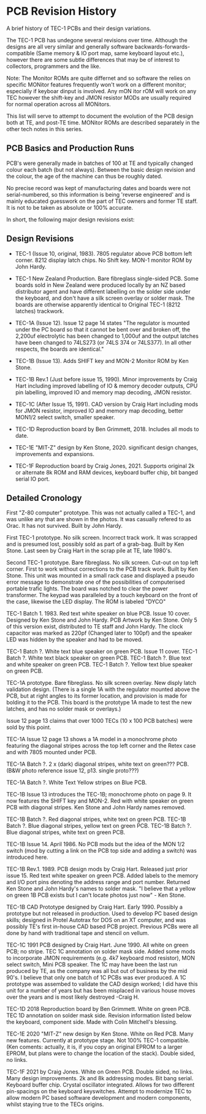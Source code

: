 # PCB Revision History
A brief history of TEC-1 PCBs and their design variations.

The TEC-1 PCB has undegone several revisions over time. Although the designs are all very similar and generally software backwards-forwards-compatible (Same memory & IO port map, same keyboard layout etc.), however there are some subtle differences that may be of interest to collectors, programmers and the like.

Note: The Monitor ROMs are quite differnet and so software the relies on specific MONitor features frequently won't work on a different monitor; especially if keyboar dinput is involved. Any mON itor rOM will work on any TEC however the shift-key and JMON resistor MODs are usually required for normal operation across all MONitors.

This list will serve to attempt to document the evolution of the PCB design both at TE, and post-TE time. MONitor ROMs are described separately in the other tech notes in this series.

## PCB Basics and Production Runs

PCB's were generally made in batches of 100 at TE and typically changed colour each batch (but not always). Between the basic design revision and the colour, the age of the machine can thus be roughly dated.

No precise record was kept of manufacturing dates and boards were not serial-numbered, so this information is being 'reverse engineered' and is mainly educated guesswork on the part of TEC owners and former TE staff. It is not to be taken as absolute or 100% accurate.

In short, the following major design revisions exist:

## Design Revisions

- TEC-1 (Issue 10, original, 1983). 7805 regulator above PCB bottom left corner. 8212 display latch chips. No Shift key. MON-1 monitor ROM by John Hardy.

- TEC-1 New Zealand Production. Bare fibreglass single-sided PCB. Some boards sold in New Zealand were produced locally by an NZ based distributor agent and have different labelling on the solder side under the keyboard, and don't have a silk screen overlay or solder mask. The boards are otherwise apparently identical to Original TEC-1 (8212 latches) trackwork.

- TEC-1A (Issue 12). Issue 12 page 14 states "The regulator is mounted under the PC board so that it cannot be bent over and broken off, the 2,200uf electrolytic has been changed to 1,000uf and the output latches have been changed to 74LS273 (or 74LS 374 or 74LS377). In all other respects, the boards are identical."

- TEC-1B (Issue 13). Adds SHIFT key and MON-2 Monitor ROM by Ken Stone.

- TEC-1B Rev.1 (Just before issue 15, 1990). Minor improvements by Craig Hart including improved labelling of IO & memory decoder outputs, CPU pin labelling, improved IO and memory map decoding, JMON resistor.

- TEC-1C (After Issue 15, 1991). CAD version by Craig Hart including mods for JMON resistor, improved IO and memory map decoding, better MON1/2 select switch, smaller speaker.

- TEC-1D Reproduction board by Ben Grimmett, 2018. Includes all mods to date.

- TEC-1E "MIT-Z" design by Ken Stone, 2020. significant design changes, improvements and expansions.

- TEC-1F Reproduction board by Craig Jones, 2021. Supports original 2k or alternate 8k ROM and RAM devices, keyboard buffer chip, bit banged serial IO port.

## Detailed Cronology

First "Z-80 computer" prototype. This was not actually called a TEC-1, and was unlike any that are shown in the photos. It was casually refered to as Orac. It has not survived. Built by John Hardy.

First TEC-1 prototype. No silk screen. Incorrect track work. It was scrapped and is presumed lost, possibly sold as part of a grab-bag. Built by Ken Stone. Last seen by Craig Hart in the scrap pile at TE, late 1980's.

Second TEC-1 prototype. Bare fibreglass. No silk screen. Cut-out on top left corner. First to work without corrections to the PCB track work. Built by Ken Stone. This unit was mounted in a small rack case and displayed a pseudo error message to demonstrate one of the possibilities of computerised portable trafic lights. The board was notched to clear the power transformer. The keypad was paralleled by a touch keyboard on the front of the case, likewise the LED display. The ROM is labeled "DYCO"

TEC-1 Batch 1. 1983. Red text white speaker on blue PCB. Issue 10 cover. Designed by Ken Stone and John Hardy. PCB Artwork by Ken Stone. Only 5 of this version exist, distributed to TE staff and John Hardy. The clock capacitor was marked as 220pf (Changed later to 100pf) and the speaker LED was hidden by the speaker and had to be moved.

TEC-1 Batch ?. White text blue speaker on green PCB. Issue 11 cover.
TEC-1 Batch ?. White text black speaker on green PCB.
TEC-1 Batch ?. Blue text and white speaker on green PCB.
TEC-1 Batch ?. Yellow text blue speaker on green PCB.

TEC-1A prototype. Bare fibreglass. No silk screen overlay. New disply latch validation design. (There is a single 1A with the regulator mounted above the PCB, but at right angles to its former location, and provision is made for bolding it to the PCB. This board is the prototype 1A made to test the new latches, and has no solder mask or overlays.)

Issue 12 page 13 claims that over 1000 TECs (10 x 100 PCB batches) were sold by this point.

TEC-1A Issue 12 page 13 shows a 1A model in a monochrome photo featuring the diagonal stripes across the top left corner and the Retex case and with 7805 mounted under PCB.

TEC-1A Batch ?. 2 x (dark) diagonal stripes, white text on green??? PCB. (B&W photo reference issue 12, p13. single proto???)

TEC-1A Batch ?. White Text Yellow stripes on Blue PCB.

TEC-1B Issue 13 introduces the TEC-1B; monochrome photo on page 9. It now features the SHIFT key and MON-2. Red with white speaker on green PCB with diagonal stripes. Ken Stone and John Hardy names removed.

TEC-1B Batch ?. Red diagonal stripes, white text on green PCB.
TEC-1B Batch ?. Blue diagonal stripes, yellow text on green PCB.
TEC-1B Batch ?. Blue diagonal stripes, white text on green PCB.

TEC-1B Issue 14. April 1986. No PCB mods but the idea of the MON 1/2 switch (mod by cutting a link on the PCB top side and adding a switch) was introduced here.

TEC-1B Rev.1. 1989. PCB design mods by Craig Hart. Released just prior issue 15. Red text white speaker on green PCB. Added labels to the memory and I/O port pins denoting the address range and port number. Returned Ken Stone and John Hardy's names to solder mask. "I believe that a yellow on green 1B PCB exists but I can't locate photos just now" - Ken Stone.

TEC-1B CAD Prototype designed by Craig Hart. Early 1990. Possibly a prototype but not released in production. Used to develop PC based design skills; designed in Protel Autotrax for DOS on an XT computer, and was possibly TE's first in-house CAD based PCB project. Previous PCBs were all done by hand with traditional tape and stencil on vellum.

TEC-1C 1991 PCB designed by Craig Hart. June 1990. All white on green PCB; no stripe. TEC 1C annotation on solder mask side. Added some mods to incorporate JMON requirements (e.g. 4k7 keyboard mod resistor), MON select switch, Mini PCB speaker. The 1C may have been the last run produced by TE, as the company was all but out of business by the mid 90's. I believe that only one batch of 1C PCBs was ever produced. A 1C prototype was assembed to validate the CAD design worked; I did have this unit for a number of years but has been misplaced in various house moves over the years and is most likely destroyed -Craig H.

TEC-1D 2018 Reproduction board by Ben Grimmett. White on green PCB. TEC 1D annotation on solder mask side. Revision information listed below the keyboard, component side. Made with Colin Mitchell's blessing.

TEC-1E 2020 "MIT-Z" new design by Ken Stone. White on Red PCB. Many new features. Currently at prototype stage. Not 100% TEC-1 compatible. (Ken coments: actually, it is, if you copy an original EPROM to a larger EPROM, but plans were to change the location of the stack). Double sided, no links.

TEC-1F 2021 by Craig Jones. White on Green PCB. Double sided, no links. Many design improvements. 2k and 8k addressing modes. Bit bang serial. Keyboard buffer chip. Crystal oscillator integrated. Allows for two different pin-spacings on the keyboard keyswitches. Attempt to modernize TEC to allow modern PC based software development and modern components, whilst staying true to the TECs origins.
